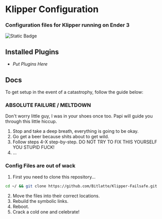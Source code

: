 # Klipper Configuration
### Configuration files for Klipper running on Ender 3
![Static Badge](https://img.shields.io/badge/Status-Active-yellow)

## Installed Plugins
* _Put Plugins Here_

## Docs
To get setup in the event of a catastrophy, follow the guide below:

### ABSOLUTE FAILURE / MELTDOWN
Don't worry little guy, I was in your shoes once too. Papi will guide you through this little hiccup.
1. Stop and take a deep breath, everything is going to be okay.
2. Go get a beer because shits about to get wild.
3. Follow steps 4-X step-by-step. DO NOT TRY TO FIX THIS YOURSELF YOU STUPID FUCK!
4. ...

### Config Files are out of wack
1. First you need to clone this repository...
```sh
cd ~/ && git clone https://github.com/Bitlatte/Klipper-Failsafe.git
```
2. Move the files into their correct locations.
3. Rebuild the symbolic links.
4. Reboot.
5. Crack a cold one and celebrate!

